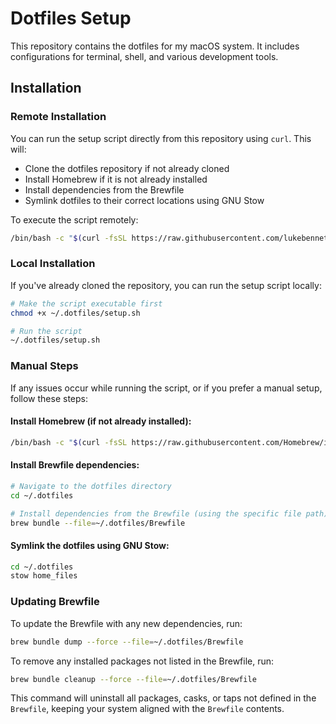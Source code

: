 # Dotfiles Setup

This repository contains the dotfiles for my macOS system. It includes configurations for terminal, shell, and various development tools.

## Installation

### Remote Installation

You can run the setup script directly from this repository using `curl`. This will:

- Clone the dotfiles repository if not already cloned
- Install Homebrew if it is not already installed
- Install dependencies from the Brewfile
- Symlink dotfiles to their correct locations using GNU Stow

To execute the script remotely:

```bash
/bin/bash -c "$(curl -fsSL https://raw.githubusercontent.com/lukebennett88/dotfiles/main/setup.sh)"
```

### Local Installation

If you've already cloned the repository, you can run the setup script locally:

```bash
# Make the script executable first
chmod +x ~/.dotfiles/setup.sh

# Run the script
~/.dotfiles/setup.sh
```

### Manual Steps

If any issues occur while running the script, or if you prefer a manual setup, follow these steps:

#### Install Homebrew (if not already installed):

```bash
/bin/bash -c "$(curl -fsSL https://raw.githubusercontent.com/Homebrew/install/HEAD/install.sh)"
```

#### Install Brewfile dependencies:

```bash
# Navigate to the dotfiles directory
cd ~/.dotfiles

# Install dependencies from the Brewfile (using the specific file path)
brew bundle --file=~/.dotfiles/Brewfile
```

#### Symlink the dotfiles using GNU Stow:

```bash
cd ~/.dotfiles
stow home_files
```

### Updating Brewfile

To update the Brewfile with any new dependencies, run:

```bash
brew bundle dump --force --file=~/.dotfiles/Brewfile
```

To remove any installed packages not listed in the Brewfile, run:

```bash
brew bundle cleanup --force --file=~/.dotfiles/Brewfile
```

This command will uninstall all packages, casks, or taps not defined in the `Brewfile`, keeping your system aligned with the `Brewfile` contents.
